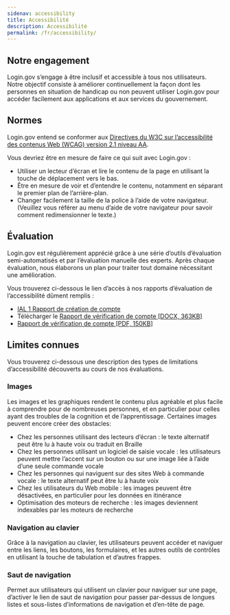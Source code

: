 ```yaml
---
sidenav: accessibility
title: Accessibilité
description: Accessibilité
permalink: /fr/accessibility/
---
```


## Notre engagement
Login.gov s’engage à être inclusif et accessible à tous nos utilisateurs. Notre objectif consiste à améliorer continuellement la façon dont les personnes en situation de handicap ou non peuvent utiliser Login.gov pour accéder facilement aux applications et aux services du gouvernement.

## Normes
  Login.gov entend se conformer aux [Directives du W3C sur l’accessibilité des contenus Web (WCAG) version 2.1 niveau AA](https://www.w3.org/TR/WCAG21/).

Vous devriez être en mesure de faire ce qui suit avec Login.gov :

* Utiliser un lecteur d’écran et lire le contenu de la page en utilisant la touche de déplacement vers le bas.
* Être en mesure de voir et d’entendre le contenu, notamment en séparant le premier plan de l’arrière-plan.
* Changer facilement la taille de la police à l’aide de votre navigateur. (Veuillez vous référer au menu d’aide de votre navigateur pour savoir comment redimensionner le texte.)

## Évaluation
Login.gov est régulièrement apprécié grâce à une série d’outils d’évaluation semi-automatisés et par l’évaluation manuelle des experts. Après chaque évaluation, nous élaborons un plan pour traiter tout domaine nécessitant une amélioration.

Vous trouverez ci-dessous le lien d’accès à nos rapports d’évaluation de l’accessibilité dûment remplis :

* [IAL 1 Rapport de création de compte](/docs/accessibility-assessment-ial1-account-creation.pdf)
* Télécharger le [Rapport de vérification de compte [DOCX, 363KB]](/docs/identity-verification-process-accessibility-report.docx)
* [Rapport de vérification de compte [PDF, 150KB]](/docs/identity-verification-process-accessibility-report.pdf)

## Limites connues
Vous trouverez ci-dessous une description des types de limitations d’accessibilité découverts au cours de nos évaluations.

### Images
Les images et les graphiques rendent le contenu plus agréable et plus facile à comprendre pour de nombreuses personnes, et en particulier pour celles ayant des troubles de la cognition et de l’apprentissage. Certaines images peuvent encore créer des obstacles:

* Chez les personnes utilisant des lecteurs d’écran : le texte alternatif peut être lu à haute voix ou traduit en Braille
* Chez les personnes utilisant un logiciel de saisie vocale : les utilisateurs peuvent mettre l’accent sur un bouton ou sur une image liée à l’aide d’une seule commande vocale
* Chez les personnes qui naviguent sur des sites Web à commande vocale : le texte alternatif peut être lu à haute voix
* Chez les utilisateurs du Web mobile : les images peuvent être désactivées, en particulier pour les données en itinérance
* Optimisation des moteurs de recherche : les images deviennent indexables par les moteurs de recherche

### Navigation au clavier
Grâce à la navigation au clavier, les utilisateurs peuvent accéder et naviguer entre les liens, les boutons, les formulaires, et les autres outils de contrôles en utilisant la touche de tabulation et d’autres frappes.

### Saut de navigation
Permet aux utilisateurs qui utilisent un clavier pour naviguer sur une page, d’activer le lien de saut de navigation pour passer par-dessus de longues listes et sous-listes d’informations de navigation et d’en-tête de page.
